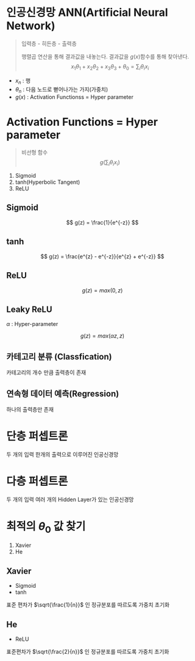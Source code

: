 # 인공신경망 ANN(Artificial Neural Network)
> 입력층 - 히든층 - 출력층
>
> 행렬곱 연산을 통해 결과값을 내놓는다. 결과값을 $g(x)$함수를 통해 찾아낸다.
$$ x_1 \theta_1 + x_2\theta_2 + x_3\theta_3 + \theta_0 = \sum_{i}\theta_ix_i $$
- $x_n$ : 행
- $\theta_n$ : 다음 노드로 뻗어나가는 가지(가중치)
- $g(x)$ : Activation Functionss = Hyper parameter

# Activation Functions = Hyper parameter
> 비선형 함수
$$ g(\sum_{i}\theta_ix_i) $$

1. Sigmoid
2. tanh(Hyperbolic Tangent)
3. ReLU

## Sigmoid
$$ g(z) = \frac{1}{e^{-z}} $$

## tanh
$$ g(z) = \frac{e^{z} - e^{-z}}{e^{z} + e^{-z}} $$
## ReLU
$$ g(z) = max(0, z) $$

## Leaky ReLU
$\alpha$ : Hyper-parameter

$$g(z) = max(\alpha z, z)$$


## 카테고리 분류 (Classfication)
카테고리의 개수 만큼 출력층이 존재

## 연속형 데이터 예측(Regression)
하나의 출력층만 존재


# 단층 퍼셉트론
두 개의 입력 한개의 출력으로 이루어진 인공신경망

# 다층 퍼셉트론
두 개의 입력 여러 개의 Hidden Layer가 있는 인공신경망


# 최적의 $\theta_0$ 값 찾기
1. Xavier
2. He

## Xavier
- Sigmoid
- tanh

표준 편차가 $\sqrt{\frac{1}{n}}$ 인 정규분포를 따르도록 가중치 초기화

## He
- ReLU

표준편차가 $\sqrt{\frac{2}{n}}$ 인 정규분포를 따르도록 가중치 초기화











